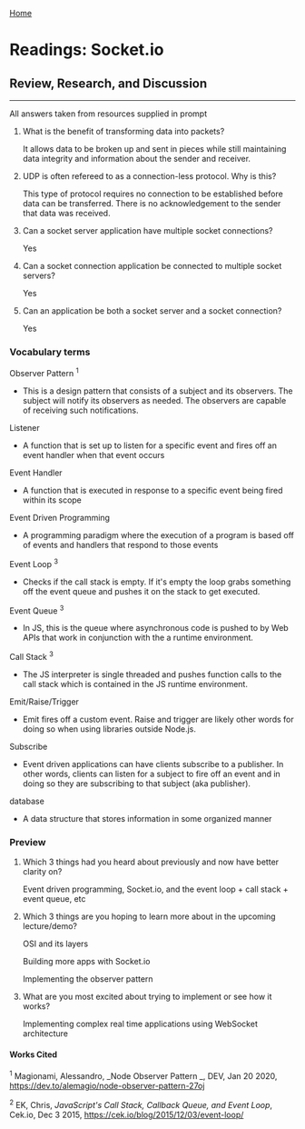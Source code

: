 [Home](README.md)
 
# Readings: Socket.io
 
## Review, Research, and Discussion
 
---------------
All answers taken from resources supplied in prompt

1) What is the benefit of transforming data into packets?

    It allows data to be broken up and sent in pieces while still maintaining data integrity and information about the sender and receiver. 

2) UDP is often refereed to as a connection-less protocol. Why is this?

    This type of protocol requires no connection to be established before data can be transferred. There is no acknowledgement to the sender that data was received. 

3) Can a socket server application have multiple socket connections?

    Yes

4) Can a socket connection application be connected to multiple socket servers?

    Yes

5) Can an application be both a socket server and a socket connection?

    Yes

### Vocabulary terms


Observer Pattern <sup>1</sup>

  * This is a design pattern that consists of a subject and its observers. The subject will notify its observers as needed. The observers are capable of receiving such notifications.

Listener

  * A function that is set up to listen for a specific event and fires off an event handler when that event occurs

Event Handler

  * A function that is executed in response to a specific event being fired within its scope

Event Driven Programming 

  * A programming paradigm where the execution of a program is based off of events and handlers that respond to those events

Event Loop <sup>3</sup>

  * Checks if the call stack is empty. If it's empty the loop grabs something off the event queue and pushes it on the stack to get executed.

Event Queue <sup>3</sup>

  * In JS, this is the queue where asynchronous code is pushed to by Web APIs that work in conjunction with the a runtime environment. 

Call Stack <sup>3</sup>

  * The JS interpreter is single threaded and pushes function calls to the call stack which is contained in the JS runtime environment.

Emit/Raise/Trigger

  * Emit fires off a custom event. Raise and trigger are likely other words for doing so when using libraries outside Node.js.

Subscribe

  * Event driven applications can have clients subscribe to a publisher. In other words, clients can listen for a subject to fire off an event and in doing so they are subscribing to that subject (aka publisher).

database

  * A data structure that stores information in some organized manner

### Preview

1) Which 3 things had you heard about previously and now have better clarity on?
  
    Event driven programming, Socket.io, and the event loop + call stack + event queue, etc


2) Which 3 things are you hoping to learn more about in the upcoming lecture/demo?

    OSI and its layers
 
    Building more apps with Socket.io

    Implementing the observer pattern
 
3) What are you most excited about trying to implement or see how it works?
 
    Implementing complex real time applications using WebSocket architecture
 
#### Works Cited
 
<sup>1</sup> Magionami, Alessandro, _Node Observer Pattern _, DEV, Jan 20 2020, https://dev.to/alemagio/node-observer-pattern-27oj

<sup>2</sup> EK, Chris, _JavaScript's Call Stack, Callback Queue, and Event Loop_, Cek.io, Dec 3 2015, https://cek.io/blog/2015/12/03/event-loop/